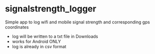 # signalstrength_logger

Simple app to log wifi and mobile signal strength and corresponding gps coordinates
 - log will be written to a txt file in Downloads
 - works for Android ONLY
 - log is already in csv format
